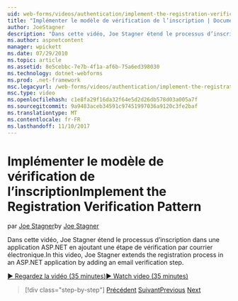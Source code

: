 ```yaml
---
uid: web-forms/videos/authentication/implement-the-registration-verification-pattern
title: "Implémenter le modèle de vérification de l’inscription | Documents Microsoft"
author: JoeStagner
description: "Dans cette vidéo, Joe Stagner étend le processus d’inscription dans une application ASP.NET en ajoutant une étape de vérification par courrier électronique."
ms.author: aspnetcontent
manager: wpickett
ms.date: 07/29/2010
ms.topic: article
ms.assetid: 8e5cebbc-7e7b-4f1a-af6b-75a6ed398030
ms.technology: dotnet-webforms
ms.prod: .net-framework
msc.legacyurl: /web-forms/videos/authentication/implement-the-registration-verification-pattern
msc.type: video
ms.openlocfilehash: c1e8fa29f16da32f64e5d2d26db578d03a005a7f
ms.sourcegitcommit: 9a9483aceb34591c97451997036a9120c3fe2baf
ms.translationtype: MT
ms.contentlocale: fr-FR
ms.lasthandoff: 11/10/2017
---
```

<a name="implement-the-registration-verification-pattern"></a><span data-ttu-id="93534-103">Implémenter le modèle de vérification de l’inscription</span><span class="sxs-lookup"><span data-stu-id="93534-103">Implement the Registration Verification Pattern</span></span>
====================
<span data-ttu-id="93534-104">par [Joe Stagner](https://github.com/JoeStagner)</span><span class="sxs-lookup"><span data-stu-id="93534-104">by [Joe Stagner](https://github.com/JoeStagner)</span></span>

<span data-ttu-id="93534-105">Dans cette vidéo, Joe Stagner étend le processus d’inscription dans une application ASP.NET en ajoutant une étape de vérification par courrier électronique.</span><span class="sxs-lookup"><span data-stu-id="93534-105">In this video, Joe Stagner extends the registration process in an ASP.NET application by adding an email verification step.</span></span>

[<span data-ttu-id="93534-106">&#9654; Regardez la vidéo (35 minutes)</span><span class="sxs-lookup"><span data-stu-id="93534-106">&#9654; Watch video (35 minutes)</span></span>](https://channel9.msdn.com/Blogs/ASP-NET-Site-Videos/implement-the-registration-verification-pattern)

>[!div class="step-by-step"]
<span data-ttu-id="93534-107">[Précédent](logging-users-into-your-membership-system.md)
[Suivant](simple-web-service-authentication.md)</span><span class="sxs-lookup"><span data-stu-id="93534-107">[Previous](logging-users-into-your-membership-system.md)
[Next](simple-web-service-authentication.md)</span></span>
